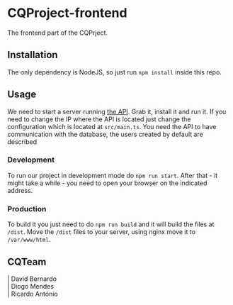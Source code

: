 # CQProject-frontend

The frontend part of the CQPrject.

## Installation
The only dependency is NodeJS, so just run `npm install` inside this repo.

## Usage
We need to start a server running [the API](https://github.com/diogosantosmendes/CQProject-backend). Grab it, install it and run it. If you need to change the IP where the API is located just change the configuration which is located at `src/main.ts`. You need the API to have communication with the database, the users created by default are described

### Development
To run our project in development mode do `npm run start`. After that - it might take a while - you need to open your browser on the indicated address.

### Production
To build it you just need to do `npm run build` and it will build the files at `/dist`. Move the `/dist` files to your server, using nginx move it to `/var/www/html`.

## CQTeam

| David Bernardo      
| Diogo Mendes        
| Ricardo António     
